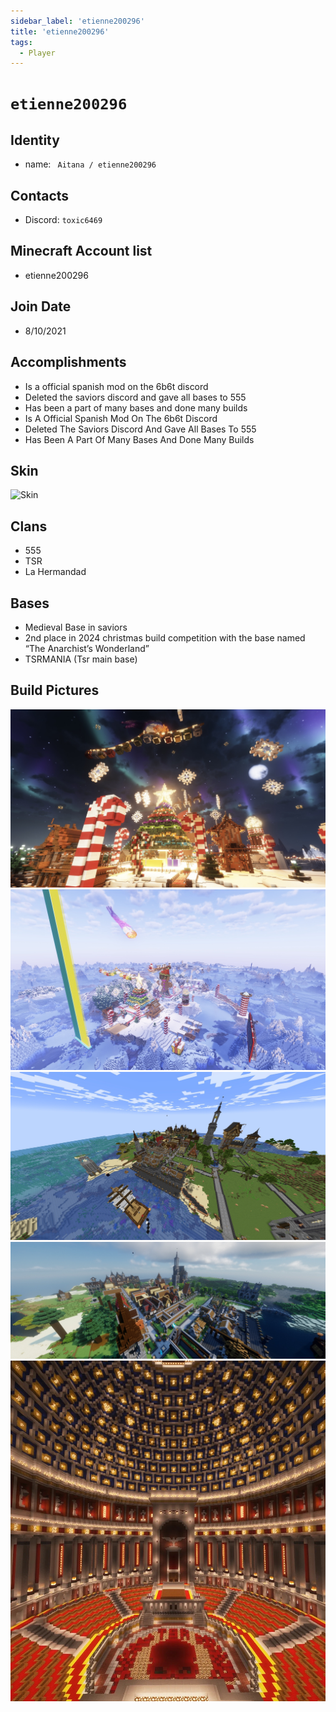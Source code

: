 ```yaml
---
sidebar_label: 'etienne200296'
title: 'etienne200296'
tags:
  - Player
---
```


# `etienne200296`

## Identity
* name: ` Aitana / etienne200296` 

## Contacts
* Discord: `toxic6469`

## Minecraft Account list
* etienne200296

## Join Date
*  8/10/2021

## Accomplishments
* Is a official spanish mod on the 6b6t discord
* Deleted the saviors discord and gave all bases to 555
* Has been a part of many bases and done many builds
* Is A Official Spanish Mod On The 6b6t Discord
* Deleted The Saviors Discord And Gave All Bases To 555
* Has Been A Part Of Many Bases And Done Many Builds



## Skin
![Skin](https://s.namemc.com/3d/skin/body.png?id=e2039446ac54354f&model=slim&width=256&height=256)

## Clans 
* 555
* TSR
* La Hermandad

## Bases
* Medieval Base in saviors 
* 2nd place in 2024 christmas build competition with the base named “The Anarchist’s Wonderland”
* TSRMANIA (Tsr main base)

## Build Pictures 
![christmasbase](../../static/img/players/etienne200296/christmas_base.png)
![christmasbase2](../../static/img/players/etienne200296/christmasbase_2.png)
![midevilbase](../../static/img/players/etienne200296/midevil_base.png)
![midevilbase2](../../static/img/players/etienne200296/midevilbase_2.png)
![tsrbase](../../static/img/players/etienne200296/tsr_base.png)